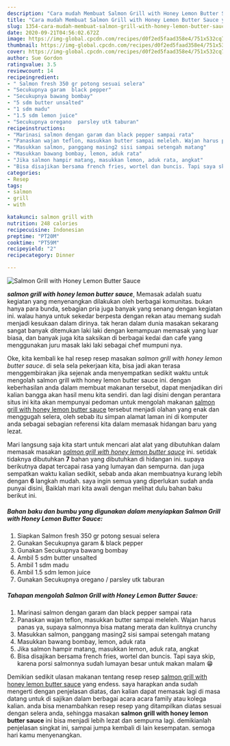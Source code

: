 ```yaml
---
description: "Cara mudah Membuat Salmon Grill with Honey Lemon Butter Sauce yang simpel"
title: "Cara mudah Membuat Salmon Grill with Honey Lemon Butter Sauce yang simpel"
slug: 1354-cara-mudah-membuat-salmon-grill-with-honey-lemon-butter-sauce-yang-simpel
date: 2020-09-21T04:56:02.672Z
image: https://img-global.cpcdn.com/recipes/d0f2ed5faad358e4/751x532cq70/salmon-grill-with-honey-lemon-butter-sauce-foto-resep-utama.jpg
thumbnail: https://img-global.cpcdn.com/recipes/d0f2ed5faad358e4/751x532cq70/salmon-grill-with-honey-lemon-butter-sauce-foto-resep-utama.jpg
cover: https://img-global.cpcdn.com/recipes/d0f2ed5faad358e4/751x532cq70/salmon-grill-with-honey-lemon-butter-sauce-foto-resep-utama.jpg
author: Sue Gordon
ratingvalue: 3.5
reviewcount: 14
recipeingredient:
- " Salmon fresh 350 gr potong sesuai selera"
- "Secukupnya garam  black pepper"
- "Secukupnya bawang bombay"
- "5 sdm butter unsalted"
- "1 sdm madu"
- "1.5 sdm lemon juice"
- "Secukupnya oregano  parsley utk taburan"
recipeinstructions:
- "Marinasi salmon dengan garam dan black pepper sampai rata"
- "Panaskan wajan teflon, masukkan butter sampai meleleh. Wajan harus panas ya, supaya salmonnya bisa matang merata dan kulitnya crunchy"
- "Masukkan salmon, panggang masing2 sisi sampai setengah matang"
- "Masukkan bawang bombay, lemon, aduk rata"
- "Jika salmon hampir matang, masukkan lemon, aduk rata, angkat"
- "Bisa disajikan bersama french fries, wortel dan buncis. Tapi saya skip, karena porsi salmonnya sudah lumayan besar untuk makan malam 😁"
categories:
- Resep
tags:
- salmon
- grill
- with

katakunci: salmon grill with 
nutrition: 248 calories
recipecuisine: Indonesian
preptime: "PT20M"
cooktime: "PT59M"
recipeyield: "2"
recipecategory: Dinner

---
```



![Salmon Grill with Honey Lemon Butter Sauce](https://img-global.cpcdn.com/recipes/d0f2ed5faad358e4/751x532cq70/salmon-grill-with-honey-lemon-butter-sauce-foto-resep-utama.jpg)

<b><i>salmon grill with honey lemon butter sauce</i></b>, Memasak adalah suatu kegiatan yang menyenangkan dilakukan oleh berbagai komunitas. bukan hanya para bunda, sebagian pria juga banyak yang senang dengan kegiatan ini. walau hanya untuk sekedar berpesta dengan rekan atau memang sudah menjadi kesukaan dalam dirinya. tak heran dalam dunia masakan sekarang sangat banyak ditemukan laki laki dengan kemampuan memasak yang luar biasa, dan banyak juga kita saksikan di berbagai kedai dan cafe yang menggunakan juru masak laki laki sebagai chef mumpuni nya.

Oke, kita kembali ke hal resep resep masakan <i>salmon grill with honey lemon butter sauce</i>. di sela sela pekerjaan kita, bisa jadi akan terasa menggembirakan jika sejenak anda menyempatkan sedikit waktu untuk mengolah salmon grill with honey lemon butter sauce ini. dengan keberhasilan anda dalam membuat makanan tersebut, dapat menjadikan diri kalian bangga akan hasil menu kita sendiri. dan lagi disini dengan perantara situs ini kita akan mempunyai pedoman untuk mengolah makanan <u>salmon grill with honey lemon butter sauce</u> tersebut menjadi olahan yang enak dan menggugah selera, oleh sebab itu simpan alamat laman ini di komputer anda sebagai sebagian referensi kita dalam memasak hidangan baru yang lezat.




Mari langsung saja kita start untuk mencari alat alat yang dibutuhkan dalam memasak masakan <u><i>salmon grill with honey lemon butter sauce</i></u> ini. setidak tidaknya dibutuhkan <b>7</b> bahan yang dibutuhkan di hidangan ini. supaya berikutnya dapat tercapai rasa yang lumayan dan sempurna. dan juga sempatkan waktu kalian sedikit, sebab anda akan membuatnya kurang lebih dengan <b>6</b> langkah mudah. saya ingin semua yang diperlukan sudah anda punyai disini, Baiklah mari kita awali dengan melihat dulu bahan baku berikut ini.

<!--inarticleads1-->

##### Bahan baku dan bumbu yang digunakan dalam menyiapkan Salmon Grill with Honey Lemon Butter Sauce:

1. Siapkan  Salmon fresh 350 gr potong sesuai selera
1. Gunakan Secukupnya garam &amp; black pepper
1. Gunakan Secukupnya bawang bombay
1. Ambil 5 sdm butter unsalted
1. Ambil 1 sdm madu
1. Ambil 1.5 sdm lemon juice
1. Gunakan Secukupnya oregano / parsley utk taburan




<!--inarticleads2-->

##### Tahapan mengolah Salmon Grill with Honey Lemon Butter Sauce:

1. Marinasi salmon dengan garam dan black pepper sampai rata
1. Panaskan wajan teflon, masukkan butter sampai meleleh. Wajan harus panas ya, supaya salmonnya bisa matang merata dan kulitnya crunchy
1. Masukkan salmon, panggang masing2 sisi sampai setengah matang
1. Masukkan bawang bombay, lemon, aduk rata
1. Jika salmon hampir matang, masukkan lemon, aduk rata, angkat
1. Bisa disajikan bersama french fries, wortel dan buncis. Tapi saya skip, karena porsi salmonnya sudah lumayan besar untuk makan malam 😁




Demikian sedikit ulasan makanan tentang resep resep <u>salmon grill with honey lemon butter sauce</u> yang endess. saya harapkan anda sudah mengerti dengan penjelasan diatas, dan kalian dapat memasak lagi di masa datang untuk di sajikan dalam berbagai acara acara family atau kolega kalian. anda bisa menambahkan resep resep yang ditampilkan diatas sesuai dengan selera anda, sehingga masakan <b>salmon grill with honey lemon butter sauce</b> ini bisa menjadi lebih lezat dan sempurna lagi. demikianlah penjelasan singkat ini, sampai jumpa kembali di lain kesempatan. semoga hari kamu menyenangkan.
